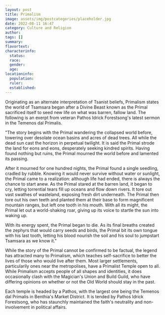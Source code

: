 ```yaml
---
layout: post
title: Primalism
image: assets/img/postcategories/placeholder.jpg
date: 2022-08-11 16:47
category: Culture and Religion
author: 
tags: []
summary: 
flavortext: 
characterinfo:
  status: 
  race: 
  gender: 
  age: 
locationinfo:
  population: 
  ruler: 
  established: 
---
```


Originating as an alternate interpretation of Tsanist beliefs, Primalism states the world of Tsamsara began after a Divine Beast known as the Primal sacrificed itself to seed new life on what was barren, fallow land. The following is an exerpt from veteran Pathos Idrick Forestsong's latest sermon in the Temenos dal Primalis.

"The story begins with the Primal wandering the collapsed world before, towering over desolate ocean basins and acres of dead trees. All while the dead sun cast the horizon in perpetual twilight. It is said the Primal strode the land for eons and eons, desperately seeking kindred spirits. Having found nothing but ruins, the Primal mourned the world before and lamented its passing.

After it mourned for one hundred nights, the Primal found a single seedling, cradled by rubble. Knowing it would never survive without water or sunlight, the Primal came to a realization: although life had ended, there is always the chance to start anew. As the Primal stared at the barren land, it began to cry, letting torrential tears fill up oceans and flow down rivers. It tore out vast swathes of wasteland, exposing fresh dirt underneath. The Primal then tore out his own teeth and planted them at their base to form magnificent mountain ranges, but left one tooth in his mouth. With all its might, the Primal let out a world-shaking roar, giving up its voice to startle the sun into waking up. 

With its energy spent, the Primal began to die. As its final breaths created the zephyrs that would carry seeds and birds, the Primal bit its own tongue with his last tooth, letting his blood nourish the soil and his soul to jumpstart Tsamsara as we know it."

While the story of the Primal cannot be confirmed to be factual, the legend has attracted many to Primalism, which teaches self-sacrifice to better the lives of those who would live after them. Most larger settlements, particularily ones near the metropolises, have a Primalist Temple open to all. While Primalism accepts people of all shapes and identities, it does occasionally clash with the Magician's Union and Build Guild, who have differing opinions on whether or not the Old World should stay in the past.

Each temple is headed by a Pathos, with the largest one being the Temenos dal Primalis in Benthia's Market District. It is tended by Pathos Idrick Forestsong, who has staunchly maintained the faith's neutrality and non-involvement in political affairs.